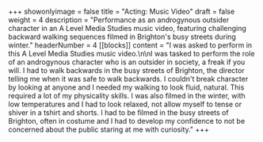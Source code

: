 +++
showonlyimage = false
title = "Acting: Music Video"
draft = false
weight = 4
description = "Performance as an androgynous outsider character in an A Level Media Studies music video, featuring challenging backward walking sequences filmed in Brighton's busy streets during winter."
headerNumber = 4
[[blocks]]
content = "I was asked to perform in this A Level Media Studies music video.\n\nI was tasked to perform the role of an androgynous character who is an outsider in society, a freak if you will. I had to walk backwards in the busy streets of Brighton, the director telling me when it was safe to walk backwards. I couldn't break character by looking at anyone and I needed my walking to look fluid, natural. This required a lot of my physicality skills. I was also filmed in the winter, with low temperatures and I had to look relaxed, not allow myself to tense or shiver in a tshirt and shorts. I had to be filmed in the busy streets of Brighton, often in costume and I had to develop my confidence to not be concerned about the public staring at me with curiosity."
+++
